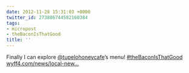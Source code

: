 ```yaml
---
date: 2012-11-28 15:31:03 +0000
twitter_id: 273886744582160384
tags:
- micropost
- theBaconIsThatGood
title: ''
---
```


Finally I can explore [@tupelohoneycafe](https://twitter.com/tupelohoneycafe)’s menu! [#theBaconIsThatGood](https://twitter.com/hashtag/theBaconIsThatGood) [wyff4.com/news/local-new…](http://www.wyff4.com/news/local-news/greenville-news/Popular-NC-restaurant-coming-to-Greenville/-/9654794/17579806/-/4y0r3sz/-/index.html)
